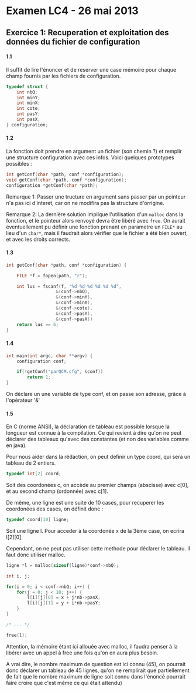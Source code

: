 # Examen LC4 - 26 mai 2013

## Exercice 1: Recuperation et exploitation des données du fichier de configuration

#### 1.1

Il suffit de lire l'énoncer et de reserver une case mémoire pour chaque champ fournis par les fichiers de configuration.
```c
typedef struct {
    int nbQ;
    int minY;
    int minX;
    int cote;
    int pasY;
    int pasX;
} configuration;
```

#### 1.2
La fonction doit prendre en argument un fichier (son chemin ?) et remplir une structure configuration avec ces infos. Voici quelques prototypes possibles :
```c
int getConf(char *path, conf *configuration);
void getConf(char *path, conf *configuration);
configuration *getConf(char *path);
```
Remarque 1:
Passer une tructure en argument sans passer par un pointeur n'a pas ici d'interet, car on ne modifira pas la structure d'orrigine.

Remarque 2:
La dernière solution implique l'utilisation d'un `malloc` dans la fonction, et le pointeur alors renvoyé devra être libéré avec `free`.
On aurait éventuellement pu définir une fonction prenant en parametre un `FILE*` au lieu d'un `char*`, mais il faudrait alors vérifier que le fichier a été bien ouvert, et avec les droits corrects.

#### 1.3
```c
int getConf(char *path, conf *configuration) {

    FILE *f = fopen(path, "r");

    int lus = fscanf(f, "%d %d %d %d %d %d",
                   &(conf->nbQ),
                   &(conf->minY),
                   &(conf->minX),
                   &(conf->cote),
                   &(conf->pasY),
                   &(conf->pasX))
    return lus == 6;
}
```

#### 1.4
```c
int main(int argc, char **argv) {
    configuration conf;

    if(!getConf("parQCM.cfg", &conf))
        return 1;
}
```
On déclare un une variable de type conf, et on passe son adresse, grâce à l'opérateur '&'

#### 1.5

En C (norme ANSI), la déclaration de tableau est possible lorsque la longueur est connue à la compilation. Ce qui revient à dire qu'on ne peut déclarer des tableaux qu'avec des constantes (et non des variables comme en java).

Pour nous aider dans la rédaction, on peut definir un type coord, qui sera un tableau de 2 entiers.

```c
typedef int[2] coord;
```
Soit des coordonées c, on accède au premier champs (abscisse) avec c[0], et au second champ (ordonnée) avec c[1].

De même, une ligne est une suite de 10 cases, pour recuperer les coordonées des cases, on définit donc :
```c
typedef coord[10] ligne;
```
Soit une ligne l. Pour acceder à la coordonée x de la 3ème case, on ecrira l[2][0]

Cependant, on ne peut pas utiliser cette methode pour déclarer le tableau. Il faut donc utiliser malloc.

```c
ligne *l = malloc(sizeof(ligne)*conf->nbQ);

int i, j;

for(i = 0; i < conf->nbQ; i++) {
    for(j = 0; j < 10; j++) {
        l[i][j][0] = x + j*nb->pasX;
        l[i][j][1] = y + i*nb->pasY;
    }
}

/* ... */

free(l);
```

Attention, la mémoire étant ici allouée avec malloc, il faudra penser à la libérer avec un appel à free une fois qu'on en aura plus besoin.

A vrai dire, le nombre maximum de question est ici connu (45), on pourrait donc déclarer un tableau de 45 lignes, qu'on ne remplirait que partiellement (le fait que le nombre maximum de ligne soit connu dans l'énoncé pourrait faire croire que c'est même ce qui était attendu)
